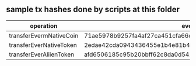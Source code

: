 ## sample tx hashes done by scripts at this folder

| operation               | ever tx hash                                                     | evm tx hash                                                        |
| ----------------------- | ---------------------------------------------------------------- | ------------------------------------------------------------------ |
| transferEvermNativeCoin | 71ae5978b9257fa4af27ca451cfa66c2fe55efcb8e8391e4a2006a76fb5616aa | 0x81bbdf5048ec5b0278e1c8c41b7c3a6de796f465459798a9e6933da4100f9298 |
| transferEverNativeToken | 2edae42cda0943436455e1b4e81b462e4e6fb552244a4a53363efcb5c5ed48e1 | 0x3054af3f81f4c503594678fde72cd45f7a5e67c1c9737013e1408453c95294de |
| transferEverAliienToken | afd6506185c95b20bbff62c8da0d54178ea0785ca3a13e1672e831407eef1820 | 0x5fe0e422519844039ec64c95500d007c01b970719175e999008ce1d7b77195e2 |
